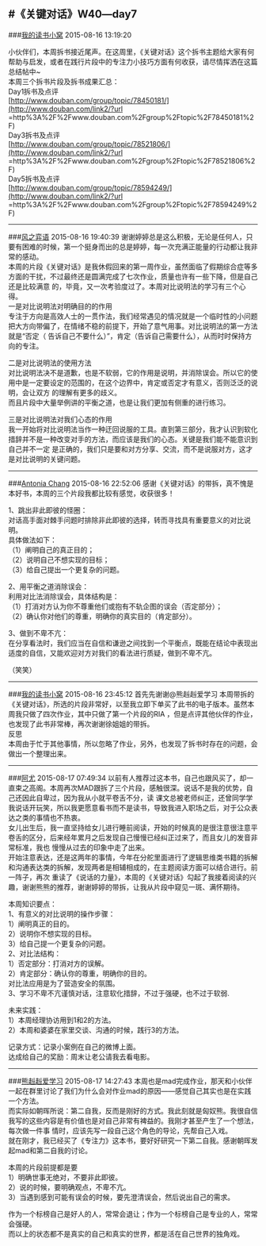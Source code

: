 #《关键对话》W40—day7
---
###[我的读书小窝](http://www.douban.com/people/dushuxiaowo/)	2015-08-16 13:19:20

小伙伴们，本周拆书接近尾声。在这周里，《关键对话》这个拆书主题给大家有何帮助与启发，或者在践行片段中的专注力小技巧方面有何收获，请尽情挥洒在这篇总结帖中~  
本周三个拆书片段及拆书成果汇总：  
Day1拆书及点评  
[http://www.douban.com/group/topic/78450181/](http://www.douban.com/link2/?url
=http%3A%2F%2Fwww.douban.com%2Fgroup%2Ftopic%2F78450181%2F)  
Day3拆书及点评  
[http://www.douban.com/group/topic/78521806/](http://www.douban.com/link2/?url
=http%3A%2F%2Fwww.douban.com%2Fgroup%2Ftopic%2F78521806%2F)  
Day5拆书及点评  
[http://www.douban.com/group/topic/78594249/](http://www.douban.com/link2/?url
=http%3A%2F%2Fwww.douban.com%2Fgroup%2Ftopic%2F78594249%2F)


---
###[风之弈语](http://www.douban.com/people/124463884/)	2015-08-16 19:40:39
谢谢婷婷总是这么积极，无论是任何人，只要有困难的时候，第一个挺身而出的总是婷婷，每一次充满正能量的行动都让我非常的感动。  
本周的片段《关键对话》是我休假回来的第一周作业，虽然面临了假期综合症等多方面的干扰，不过最终还是圆满完成了七次作业，质量也许有一些下降，但是自己还是比较满意
的，毕竟，又一次考验度过了。本周对比说明法的学习有三个心得。  
一是对比说明法对明确目的的作用  
专注于方向是高效人士的一贯作法，我们经常遇见的情况就是一个临时性的小问题把大方向带偏了，在情绪不稳的前提下，开始了意气用事。对比说明法的第一方法就是“否定（
告诉自己不要什么）”，肯定（告诉自己需要什么），从而时时保持方向的专注。  
  
二是对比说明法的使用方法  
对比说明法决不是道歉，也是不软弱，它的作用是说明，并消除误会。所以它的使用中是一定要设定的范围的，在这个边界中，肯定或否定才有意义，否则泛泛的说明，会让双方
的理解有更多的歧义。  
而且片段中大量举例讲的平衡之道，也是让我们更加有侧重的进行练习。  
  
三是对比说明法对我们心态的作用  
我一开始将对比说明法当作一种迂回说服的工具。直到第三部分，我才认识到软化措辞并不是一种改变对手的方法，而应该是我们的心态。关键是我们能不能意识到自己并不一定
是正确的，我们只是要和对方分享、交流，而不是说服对方，这才是对比说明的关键问题。

---
###[Antonia Chang](http://www.douban.com/people/45942858/)	2015-08-16 22:52:06
感谢《关键对话》的带拆，真不愧是本好书，本周的三个片段我都比较有感觉，收获很多！  
  
1、跳出非此即彼的怪圈：  
对话高手面对棘手问题时排除非此即彼的选择，转而寻找具有重要意义的对比说明。  
具体做法如下：  
（1）阐明自己的真正目的；  
（2）说明自己不想实现的目标；  
（3）给自己提出一个更复杂的问题。  
  
2、用平衡之道消除误会：  
利用对比法消除误会，具体结构是：  
（1）打消对方认为你不尊重他们或抱有不轨企图的误会（否定部分）；  
（2）确认你对他们的尊重，明确你的真实目的（肯定部分）。  
  
3、做到不卑不亢：  
在分享看法时，我们应当在自信和谦逊之间找到一个平衡点，既能在结论中表现出适度的自信，又能欢迎对方对我们的看法进行质疑，做到不卑不亢。  
  
（笑笑）

---
###[我的读书小窝](http://www.douban.com/people/dushuxiaowo/)	2015-08-16 23:45:12
首先先谢谢@熊赳赳爱学习 本周带拆的《关键对话》，所选的片段非常好，以至我立即下单买了此书的电子版本。虽然本周我只做了四次作业，其中只做了第一个片段的RIA
，但是点评其他伙伴的作业，也发现了此书非常棒，再次谢谢徐姐姐的带拆。  
反思  
本周由于忙于其他事情，所以忽略了作业，另外，也发现了拆书时存在的问题，会做出一个整理出来。

---
###[阿尤](http://www.douban.com/people/youchunnuan/)	2015-08-17 07:49:34
以前有人推荐过这本书，自己也跟风买了，却一直束之高阁。本周再次MAD跟拆了三个片段，感触很深。说话不是我的优势，自己还因此自卑过，因为我从小就平卷舌不分，读
课文总被老师纠正，还曾同学学我说话开玩笑，所以我更愿意看书而不是读书，导致我进入职场之后，对于公众表达之类的事情也不热衷。  
女儿出生后，我一直坚持给女儿进行睡前阅读，开始的时候真的是很注意很注意平卷舌的区分，后来经年累月之后发现自己慢慢已经纠正过来了，而且女儿的发音非常标准，我也
慢慢从过去的印象中走了出来。  
开始注意表达，还是这两年的事情，今年在分舵里面进行了逻辑思维类书籍的拆解和沟通表达类的拆解，发现两者是相辅相成的，在主题阅读方面可以结合进行。前一阵子，再次
重读了《说话的力量》，本周的《关键对话》勾起了我接着阅读的兴趣，谢谢熊熊的推荐，谢谢婷婷的带拆，让我从片段中窥见一斑、满怀期待。  
  
本周知识要点：  
1、有意义的对比说明的操作步骤：  
1）阐明真正的目的。  
2）说明你不想实现的目标。  
3）给自己提一个更复杂的问题。  
2、对比法结构：  
1）否定部分：打消对方的误解。  
2）肯定部分：确认你的尊重，明确你的目的。  
对比法应用是为了营造安全的氛围。  
3、学习不卑不亢谨慎对话，注意软化措辞，不过于强硬，也不过于软弱.  
  
未来实践：  
1）本周经理协访用到1和2的方法。  
2）本周和婆婆在家里交谈、沟通的时候，践行3的方法。  
  
记录方式：记录小案例在自己的微博上面。  
达成给自己的奖励：周末让老公请我去看电影。

---
###[熊赳赳爱学习](http://www.douban.com/people/schoolmyself/)	2015-08-17 14:27:43
本周也是mad完成作业，那天和小伙伴一起在群里讨论了我们为什么会对作业mad的原因——感觉自己其实也是在实践一个方法。  
而实际如朝晖所说：第二自我，反而是刚好的方式。我此刻就是匈奴熊。我很自信我写的这些内容是有价值也是对自己非常有裨益的。我刚才甚至产生了一个想法，每次做一件事
情时，应该先写一段自己这个角色的导论，先帮自己入戏。  
就在刚才，我已经买了《专注力》这本书，要好好研究一下第二自我。感谢朝晖发起mad和第二自我的讨论。  
  
本周的片段前提都是要  
1）明确世事无绝对，不要非此即彼。  
2）说的时候，要明确观点，不卑不亢。  
3）当遇到感到可能有误会的时候，要先澄清误会，然后说出自己的需求。  
  
作为一个标榜自己是好人的人，常常会退让；作为一个标榜自己是专业的人，常常会强硬。  
而以上的状态都不是真实的自己和真实的世界，都是活在自己世界的独角戏。

